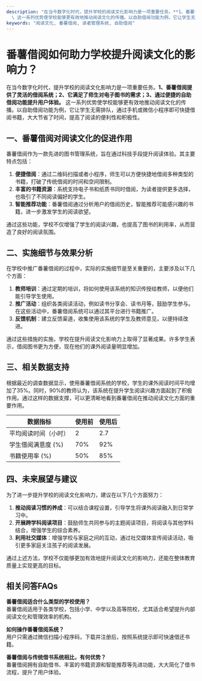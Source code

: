 ```yaml
---
description: "在当今数字化时代，提升学校的阅读文化影响力是一项重要任务。**1、番薯借阅提供了灵活的借阅系统；2、它满足了师生对电子图书的需求；3、通过便捷的自助借阅功能提升用户体验。**\
  \ 这一系列优势使学校能够更有效地推动阅读文化的传播。以自助借阅功能为例，它让学生无需排队，通过手机或微信小程序即可快捷借阅书籍，大大节省了时间，提高了阅读的便利性和积极性。"
keywords: "阅读文化, 番薯借阅, 读者管理系统, 自助借阅"
---
```

# 番薯借阅如何助力学校提升阅读文化的影响力？

在当今数字化时代，提升学校的阅读文化影响力是一项重要任务。**1、番薯借阅提供了灵活的借阅系统；2、它满足了师生对电子图书的需求；3、通过便捷的自助借阅功能提升用户体验。** 这一系列优势使学校能够更有效地推动阅读文化的传播。以自助借阅功能为例，它让学生无需排队，通过手机或微信小程序即可快捷借阅书籍，大大节省了时间，提高了阅读的便利性和积极性。

## **一、番薯借阅对阅读文化的促进作用**

番薯借阅作为一款先进的图书管理系统，旨在通过科技手段提升阅读体验。其主要特点包括：

1. **便捷借阅**：通过二维码扫描或者小程序，师生可以方便快捷地借阅多种类型的书籍，打破了传统借阅的时间和空间限制。
2. **丰富的书籍资源**：系统支持电子书和纸质书同时借阅，为读者提供更多选择，也吸引了不同阅读偏好的学生。
3. **智能推荐功能**：番薯借阅通过分析用户的借阅历史，智能推荐可能感兴趣的书籍，进一步激发学生的阅读欲望。

通过这些功能，学校不仅增强了学生的阅读兴趣，也提高了图书的利用率，从而营造了良好的阅读氛围。

## **二、实施细节与效果分析**

在学校中推广番薯借阅的过程中，实际的实施细节是至关重要的，主要涉及以下几个方面：

1. **教师培训**：通过定期的培训，将如何使用该系统的知识传授给教师，以便他们能引导学生使用。
2. **推广活动**：组织各类阅读活动，例如读书分享会、读书月等，鼓励学生参与。在这些活动中，番薯借阅系统可以通过其平台进行书籍推广。
3. **反馈机制**：建立反馈渠道，收集使用该系统的学生及教师意见，以便持续改进。

通过这些措施的实施，学校在提升阅读文化影响力上取得了显著成果。许多学生表示，借阅图书更为方便，现在他们的课外阅读量明显增加。

## **三、相关数据支持**

根据最近的调查数据显示，使用番薯借阅系统的学校，学生的课外阅读时间平均增加了35%。同时，90%的教师认为，该系统在提升学生阅读兴趣方面起到了积极作用。通过这样的数据支撑，可以更清晰地看到番薯借阅在推动阅读文化方面的重要作用。

| 数据指标           | 使用前 | 使用后  |
|-------------------|--------|---------|
| 平均阅读时间（小时） | 2      | 2.7     |
| 学生借阅满意度 (%) | 70%    | 92%     |
| 书籍使用率 (%)     | 50%    | 85%     |

## **四、未来展望与建议**

为了进一步提升学校的阅读文化影响力，建议在以下几个方面努力：

1. **推动阅读习惯的养成**：可以结合课程设置，引导学生将课外阅读融入到日常学习中。
2. **开展跨学科阅读项目**：鼓励师生共同参与的主题阅读项目，将阅读与其他学科结合，增强学生的综合素养。
3. **利用社交媒体**：增强学校与家庭之间的互动，通过社交媒体宣传阅读活动，吸引更多家庭关注孩子的阅读发展。

通过上述方法，学校不仅能够更加有效地提升阅读文化的影响力，还能在整体教育质量上实现更高的目标。

## 相关问答FAQs

**番薯借阅适合什么类型的学校使用？**  
番薯借阅适用于各类学校，包括小学、中学以及高等院校，尤其适合希望提升内部阅读文化和管理效率的机构。

**如何操作番薯借阅系统？**  
用户只需通过微信扫描小程序码，下载并注册后，按照系统提示即可快速借还书籍。

**番薯借阅与传统借书系统相比，有何优势？**  
番薯借阅拥有自助借书、丰富的书籍资源和智能推荐等先进功能，大大简化了借书流程，提升了用户体验。
